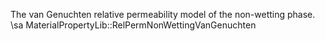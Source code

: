 The van Genuchten relative permeability model of the
 non-wetting phase. \sa MaterialPropertyLib::RelPermNonWettingVanGenuchten
